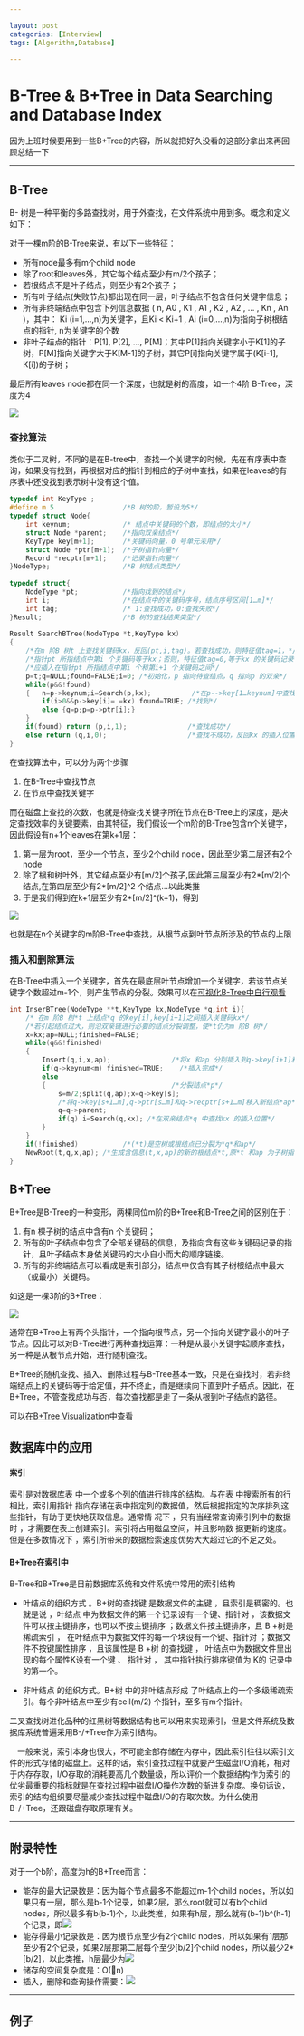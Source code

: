 ```yaml
---

layout: post
categories: [Interview]
tags: [Algorithm,Database]

---
```


# B-Tree & B+Tree in Data Searching and Database Index


因为上班时候要用到一些B+Tree的内容，所以就把好久没看的这部分拿出来再回顾总结一下


- - -

## B-Tree

B- 树是一种平衡的多路查找树，用于外查找，在文件系统中用到多。概念和定义如下：

对于一棵m阶的B-Tree来说，有以下一些特征：

- 所有node最多有m个child node
- 除了root和leaves外，其它每个结点至少有m/2个孩子；
- 若根结点不是叶子结点，则至少有2个孩子；
- 所有叶子结点(失败节点)都出现在同一层，叶子结点不包含任何关键字信息；
- 所有非终端结点中包含下列信息数据 ( n, A0 , K1 , A1 , K2 , A2 , … , Kn , An )，其中： Ki (i=1,…,n)为关键字，且Ki < Ki+1 , Ai (i=0,…,n)为指向子树根结点的指针, n为关键字的个数
- 非叶子结点的指针：P[1], P[2], …, P[M]；其中P[1]指向关键字小于K[1]的子树，P[M]指向关键字大于K[M-1]的子树，其它P[i]指向关键字属于(K[i-1], K[i])的子树；

最后所有leaves node都在同一个深度，也就是树的高度，如一个4阶 B-Tree，深度为4

![](http://my.csdn.net/uploads/201207/28/1343441845_4081.jpg)

### 查找算法

类似于二叉树，不同的是在B-tree中，查找一个关键字的时候，先在有序表中查询，如果没有找到，再根据对应的指针到相应的子树中查找，如果在leaves的有序表中还没找到表示树中没有这个值。

```c++
typedef int KeyType ;  
#define m 5                 /*B 树的阶，暂设为5*/  
typedef struct Node{  
    int keynum;             /* 结点中关键码的个数，即结点的大小*/  
    struct Node *parent;    /*指向双亲结点*/   
    KeyType key[m+1];       /*关键码向量，0 号单元未用*/   
    struct Node *ptr[m+1];  /*子树指针向量*/   
    Record *recptr[m+1];    /*记录指针向量*/  
}NodeType;                  /*B 树结点类型*/  
  
typedef struct{  
    NodeType *pt;           /*指向找到的结点*/  
    int i;                  /*在结点中的关键码序号，结点序号区间[1…m]*/  
    int tag;                /* 1:查找成功，0:查找失败*/  
}Result;                    /*B 树的查找结果类型*/  
  
Result SearchBTree(NodeType *t,KeyType kx)  
{   
    /*在m 阶B 树t 上查找关键码kx，反回(pt,i,tag)。若查找成功，则特征值tag=1，*/  
    /*指针pt 所指结点中第i 个关键码等于kx；否则，特征值tag=0,等于kx 的关键码记录*/  
    /*应插入在指针pt 所指结点中第i 个和第i+1 个关键码之间*/  
    p=t;q=NULL;found=FALSE;i=0; /*初始化，p 指向待查结点，q 指向p 的双亲*/  
    while(p&&!found)  
    {   n=p->keynum;i=Search(p,kx);          /*在p-->key[1…keynum]中查找*/  
        if(i>0&&p->key[i]= =kx) found=TRUE; /*找到*/  
        else {q=p;p=p->ptr[i];}  
    }  
    if(found) return (p,i,1);               /*查找成功*/  
    else return (q,i,0);                    /*查找不成功，反回kx 的插入位置信息*/  
}  

```

在查找算法中，可以分为两个步骤

1. 在B-Tree中查找节点
2. 在节点中查找关键字

而在磁盘上查找的次数，也就是待查找关键字所在节点在B-Tree上的深度，是决定查找效率的关键要素，由其特征，我们假设一个m阶的B-Tree包含n个关键字，因此假设有n+1个leaves在第k+1层：

1. 第一层为root，至少一个节点，至少2个child node，因此至少第二层还有2个node
2. 除了根和树叶外，其它结点至少有[m/2]个孩子,因此第三层至少有2*[m/2]个结点,在第四层至少有2*[m/2]^2 个结点…以此类推
3. 于是我们得到在k+1层至少有2*[m/2]^(k+1)，得到

![](http://my.csdn.net/uploads/201208/05/1344136805_2674.jpg)

也就是在n个关键字的m阶B-Tree中查找，从根节点到叶节点所涉及的节点的上限
	

### 插入和删除算法

在B-Tree中插入一个关键字，首先在最底层叶节点增加一个关键字，若该节点关键字个数超过m-1个，则产生节点的分裂。效果可以在[可视化B-Tree中自行观看](https://www.cs.usfca.edu/~galles/visualization/BTree.html)

```C++
int InserBTree(NodeType **t,KeyType kx,NodeType *q,int i){   
    /* 在m 阶B 树*t 上结点*q 的key[i],key[i+1]之间插入关键码kx*/   
    /*若引起结点过大，则沿双亲链进行必要的结点分裂调整，使*t仍为m 阶B 树*/  
    x=kx;ap=NULL;finished=FALSE;  
    while(q&&!finished)  
    {   
        Insert(q,i,x,ap);               /*将x 和ap 分别插入到q->key[i+1]和q->ptr[i+1]*/  
        if(q->keynum<m) finished=TRUE;    /*插入完成*/  
        else  
        {                               /*分裂结点*p*/  
            s=m/2;split(q,ap);x=q->key[s];  
            /*将q->key[s+1…m],q->ptr[s…m]和q->recptr[s+1…m]移入新结点*ap*/  
            q=q->parent;  
            if(q) i=Search(q,kx); /*在双亲结点*q 中查找kx 的插入位置*/  
        }  
    }  
    if(!finished)           /*(*t)是空树或根结点已分裂为*q*和ap*/  
    NewRoot(t,q,x,ap); /*生成含信息(t,x,ap)的新的根结点*t,原*t 和ap 为子树指针*/  
}  
```

## B+Tree 

B+Tree是B-Tree的一种变形，两棵同位m阶的B+Tree和B-Tree之间的区别在于：
	
1. 有n 棵子树的结点中含有n 个关键码；
2. 所有的叶子结点中包含了全部关键码的信息，及指向含有这些关键码记录的指针，且叶子结点本身依关键码的大小自小而大的顺序链接。
3. 所有的非终端结点可以看成是索引部分，结点中仅含有其子树根结点中最大（或最小）关键码。

如这是一棵3阶的B+Tree：

![](http://my.csdn.net/uploads/201207/28/1343448307_6771.jpg)

通常在B+Tree上有两个头指针，一个指向根节点，另一个指向关键字最小的叶子节点。因此可以对B+Tree进行两种查找运算：一种是从最小关键字起顺序查找，另一种是从根节点开始，进行随机查找。

B+Tree的随机查找、插入、删除过程与B-Tree基本一致，只是在查找时，若非终端结点上的关键码等于给定值，并不终止，而是继续向下直到叶子结点。因此，在B+Tree，不管查找成功与否，每次查找都是走了一条从根到叶子结点的路径。

可以在[B+Tree Visualization](https://www.cs.usfca.edu/~galles/visualization/BPlusTree.html)中查看


## 数据库中的应用


#### 索引

索引是对数据库表 中一个或多个列的值进行排序的结构。与在表 中搜索所有的行相比，索引用指针 指向存储在表中指定列的数据值，然后根据指定的次序排列这些指针，有助于更快地获取信息。通常情 况下 ，只有当经常查询索引列中的数据时 ，才需要在表上创建索引。索引将占用磁盘空间，并且影响数 据更新的速度。但是在多数情况下 ，索引所带来的数据检索速度优势大大超过它的不足之处。


#### B+Tree在索引中

B-Tree和B+Tree是目前数据库系统和文件系统中常用的索引结构

- 叶结点的组织方式 。B+树的查找键 是数据文件的主键 ，且索引是稠密的。也就是说 ，叶结点 中为数据文件的第一个记录设有一个键、指针对 ，该数据文件可以按主键排序，也可以不按主键排序 ；数据文件按主键排序，且 B +树是稀疏索引 ，  在叶结点中为数据文件的每一个块设有一个键、指针对 ；数据文件不按键属性排序 ，且该属性是 B +树 的查找键 ， 叶结点中为数据文件里出现的每个属性K设有一个键 、 指针对 ， 其中指针执行排序键值为 K的 记录中的第一个。

- 非叶结点 的组织方式。B+树 中的非叶结点形成 了叶结点上的一个多级稀疏索引。每个非叶结点中至少有ceil(m/2) 个指针，至多有m个指针。

二叉查找树进化品种的红黑树等数据结构也可以用来实现索引，但是文件系统及数据库系统普遍采用B-/+Tree作为索引结构。

　一般来说，索引本身也很大，不可能全部存储在内存中，因此索引往往以索引文件的形式存储的磁盘上。这样的话，索引查找过程中就要产生磁盘I/O消耗，相对于内存存取，I/O存取的消耗要高几个数量级，所以评价一个数据结构作为索引的优劣最重要的指标就是在查找过程中磁盘I/O操作次数的渐进复杂度。换句话说，索引的结构组织要尽量减少查找过程中磁盘I/O的存取次数。为什么使用B-/+Tree，还跟磁盘存取原理有关。


- - -

## 附录特性

对于一个b阶，高度为h的B+Tree而言：

- 能存的最大记录数是：因为每个节点最多不能超过m-1个child nodes，所以如果只有一层，那么是b-1个记录，如果2层，那么root就可以有b个child nodes，所以最多有b(b-1)个，以此类推，如果有h层，那么就有(b-1)b^(h-1)个记录，即![](http://upload.wikimedia.org/math/0/0/4/00496c49966ec12738a7d81cb21f0513.png)
- 能存得最小记录数是：因为根节点至少有2个child nodes，所以如果有1层那至少有2个记录，如果2层那第二层每个至少[b/2]个child nodes，所以最少2*[b/2]，以此类推，h层最少为![](http://upload.wikimedia.org/math/9/3/2/932ee663ccc50f8df3af31d45af73626.png)
- 储存的空间复杂度是：O(n)
- 插入，删除和查询操作需要：![](http://upload.wikimedia.org/math/8/c/0/8c0073eeb8b26520b553eda1a558a986.png)

- - -

## 例子

















